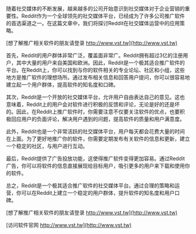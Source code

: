 随着社交媒体的不断发展，越来越多的公司开始意识到社交媒体对于企业营销的重要性。Reddit作为一个全球领先的社交媒体平台，已经成为了许多公司推广软件的首选渠道之一。在这篇文章中，我们将探讨Reddit在社交媒体运营中的应用策略。

[想了解推广相关软件的朋友请登录 http://www.vst.tw](http://www.vst.tw)

首先，Reddit的用户群体非常广泛，覆盖面非常广。Reddit拥有超过3亿的注册用户，其中大量的用户来自美国和欧洲。因此，Reddit是一个极其适合推广软件的平台。在Reddit上，你可以找到与你的软件相关的专业论坛、社区和小组，这些地方是推广软件的理想场所。通过发布相关信息和回答用户提问，你可以很容易地建立起一个用户群体，提高软件的知名度和口碑。

其次，Reddit是一个开放的社交媒体平台，允许用户自由表达自己的意见。这也意味着，Reddit上的用户会对软件进行积极的反馈和评论，无论是好的还是坏的。因此，在Reddit上推广软件时，你需要注意不仅要关注软件的优点，也要积极回应用户的负面评论，解决用户遇到的问题，提高软件的质量和用户满意度。

此外，Reddit也是一个非常活跃的社交媒体平台，用户每天都会花费大量的时间在上面。为了更好地推广你的软件，你需要定期发布有关软件的信息和更新，建立一个稳定的社区，与用户进行互动。

最后，Reddit提供了广告投放功能，这使得推广软件变得更加容易。通过Reddit广告，你可以将软件的信息直接展现给目标用户，吸引更多的用户来下载和使用你的软件。

总之，Reddit是一个极其适合推广软件的社交媒体平台。通过合理的策略和运营，你可以在Reddit上建立一个稳定的用户群体，提升软件的知名度和用户口碑。

[想了解推广相关软件的朋友请登录 http://www.vst.tw](http://www.vst.tw)


[访问软件官网 http://www.vst.tw](http://www.vst.tw)
